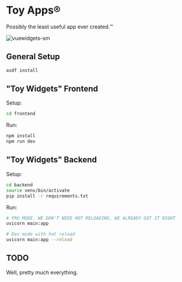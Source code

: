 # Toy Apps®

Possibly the least useful app ever created.™

![vuewidgets-sm](https://github.com/booty/js_fun/assets/170685/94c20aef-fd70-4aff-b435-5ef80e0e469a)

## General Setup

```bash
asdf install
```

## "Toy Widgets" Frontend

Setup:

```bash
cd frontend
```

Run:

```bash
npm install
npm run dev
```

## "Toy Widgets" Backend

Setup:

```bash
cd backend
source venv/bin/activate
pip install -r requirements.txt
```

Run:

```bash
# PRO MODE. WE DON'T NEED HOT RELOADING, WE ALREADY GOT IT RIGHT
uvicorn main:app

# Dev mode with hot reload
uvicorn main:app --reload
```

## TODO

Well, pretty much everything.
